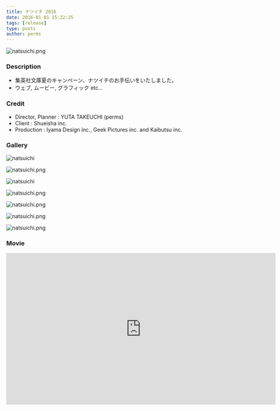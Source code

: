 ```yaml
---
title: ナツイチ 2016
date: 2016-01-01 15:22:25
tags: [release]
type: posts
author: perms
---
```


![natsuichi.png](/img/works/natsuichi_2016_5.png 'natsuichi')

### Description

* 集英社文庫夏のキャンペーン、ナツイチのお手伝いをいたしました。
* ウェブ, ムービー, グラフィック etc...

<!-- ### Award
- WIRED CREATIVE HACK AWARD BEST PRESENTATION (2014) -->

### Credit

* Director, Planner : YUTA TAKEUCHI (perms)
* Client : Shueisha inc.
* Production : Iyama Design inc., Geek Pictures inc. and Kaibutsu inc.

### Gallery

![natsuichi](/img/works/natsuichi_2016_2.png 'natsuichi')

![natsuichi.png](/img/works/natsuichi_2016_4.png 'natsuichi')

![natsuichi](/img/works/natsuichi_2016.png 'natsuichi')

![natsuichi.png](/img/works/natsuichi_2016_6.png 'natsuichi')

![natsuichi.png](/img/works/natsuichi_2016_7.png 'natsuichi')

![natsuichi.png](/img/works/natsuichi_2016_8.png 'natsuichi')

![natsuichi.png](/img/works/natsuichi_2016_9.png 'natsuichi')

### Movie

<iframe src="https://player.vimeo.com/video/249294355" width="720" height="405" frameborder="0" webkitallowfullscreen mozallowfullscreen allowfullscreen></iframe>
